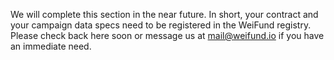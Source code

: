 We will complete this section in the near future. In short, your contract and your campaign data specs need to be registered in the WeiFund registry. Please check back here soon or message us at [mail@weifund.io](mail@weifund.io) if you have an immediate need. 

